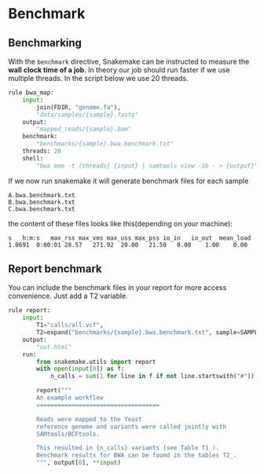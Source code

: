 # Benchmark

## Benchmarking

With the `benchmark` directive, Snakemake can be instructed to measure the **wall clock time of a job**. In theory our job should run faster if we use multiple threads.  In the script below we use 20 threads.&#x20;

```python
rule bwa_map:
    input:
        join(FDIR, "genome.fa"),
        "data/samples/{sample}.fastq"
    output:
        "mapped_reads/{sample}.bam"
    benchmark:
        "benchmarks/{sample}.bwa.benchmark.txt"
    threads: 20
    shell:
        "bwa mem -t {threads} {input} | samtools view -Sb - > {output}"
```

If we now run snakemake it will generate benchmark files for each sample

```
A.bwa.benchmark.txt
B.bwa.benchmark.txt
C.bwa.benchmark.txt
```

the content of these files looks like this(depending on your machine):

```
s	h:m:s	max_rss	max_vms	max_uss	max_pss	io_in	io_out	mean_load
1.0691	0:00:01	28.57	271.92	20.00	21.50	0.00	1.00	0.00
```

## Report benchmark

You can include the benchmark files in your report for more access convenience. Just add a T2 variable.

```python
rule report:
    input:
        T1="calls/all.vcf",
	    T2=expand("benchmarks/{sample}.bwa.benchmark.txt", sample=SAMPLES)
    output:
        "out.html"
    run:
        from snakemake.utils import report
        with open(input[0]) as f:
            n_calls = sum(1 for line in f if not line.startswith("#"))

        report("""
        An example workflow
        ===================================

        Reads were mapped to the Yeast
        reference genome and variants were called jointly with
        SAMtools/BCFtools.

        This resulted in {n_calls} variants (see Table T1_).
        Benchmark results for BWA can be found in the tables T2_.
        """, output[0], **input)
```
